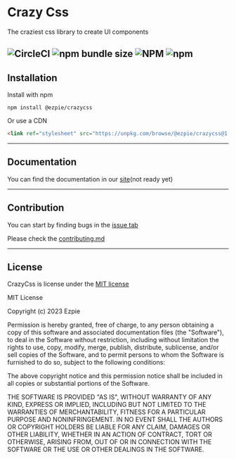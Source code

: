 # Crazy Css

The craziest css library to create UI components

![CircleCI](https://img.shields.io/circleci/build/github/EzpieCo/CrazyCss/main)
![npm bundle size](https://img.shields.io/bundlephobia/min/@ezpie/crazycss)
![NPM](https://img.shields.io/npm/l/@ezpie/crazycss)
![npm](https://img.shields.io/npm/v/@ezpie/crazycss)
---

## Installation

Install with npm

```shell
npm install @ezpie/crazycss
```

Or use a CDN
```html
<link ref="stylesheet" src="https://unpkg.com/browse/@ezpie/crazycss@1.0.0/css/crazy.min.css" />
```

---

## Documentation

You can find the documentation in our [site](https://crazycss.vercel.app)(not ready yet)

---

## Contribution

You can start by finding bugs in the [issue tab](https://github.com/EzpieCo/CrazyCss/issues)

Please check the [contributing.md](CONTRIBUTING.md)

---

## License

CrazyCss is license under the [MIT license](https://github.com/EzpieCo/CrazyCss/LICENSE)

MIT License

Copyright (c) 2023 Ezpie

Permission is hereby granted, free of charge, to any person obtaining a copy
of this software and associated documentation files (the "Software"), to deal
in the Software without restriction, including without limitation the rights
to use, copy, modify, merge, publish, distribute, sublicense, and/or sell
copies of the Software, and to permit persons to whom the Software is
furnished to do so, subject to the following conditions:

The above copyright notice and this permission notice shall be included in all
copies or substantial portions of the Software.

THE SOFTWARE IS PROVIDED "AS IS", WITHOUT WARRANTY OF ANY KIND, EXPRESS OR
IMPLIED, INCLUDING BUT NOT LIMITED TO THE WARRANTIES OF MERCHANTABILITY,
FITNESS FOR A PARTICULAR PURPOSE AND NONINFRINGEMENT. IN NO EVENT SHALL THE
AUTHORS OR COPYRIGHT HOLDERS BE LIABLE FOR ANY CLAIM, DAMAGES OR OTHER
LIABILITY, WHETHER IN AN ACTION OF CONTRACT, TORT OR OTHERWISE, ARISING FROM,
OUT OF OR IN CONNECTION WITH THE SOFTWARE OR THE USE OR OTHER DEALINGS IN THE
SOFTWARE.
